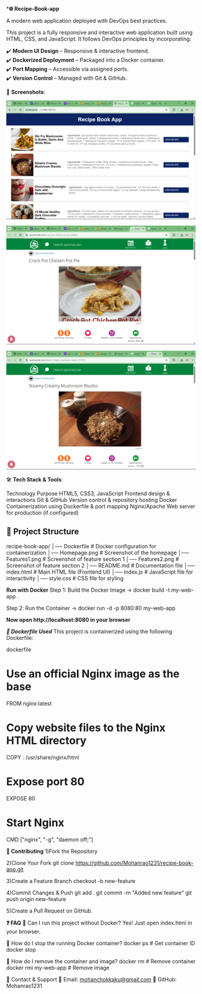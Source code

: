 

***🌐 Recipe-Book-app**

 A modern web application deployed with DevOps best practices.


This project is a fully responsive and interactive web application built using HTML, CSS, and JavaScript. It follows DevOps principles by incorporating:

✔️ **Modern UI Design** – Responsive & interactive frontend.  
✔️ **Dockerized Deployment** – Packaged into a Docker container.  
✔️ **Port Mapping** – Accessible via assigned ports.  
✔️ **Version Control** – Managed with Git & GitHub. 


 📸 **Screenshots**:

![Homepage Screenshot](Homepage.png)

![Features1 Screenshot](Features1.png)

![Features2 Screenshot](Features2.png)



🛠️ **Tech Stack & Tools**:

Technology	                                             Purpose
HTML5, CSS3, JavaScript	                     Frontend design & interactions
Git & GitHub	                                Version control & repository hosting
Docker	                                      Containerization using Dockerfile & port mapping
Nginx/Apache                                	Web server for production (if configured)



## 📂 **Project Structure**  

recipe-book-app/
│── Dockerfile         # Docker configuration for containerization
│── Homepage.png       # Screenshot of the homepage
│── Features1.png      # Screenshot of feature section 1
│── Features2.png      # Screenshot of feature section 2
│── README.md          # Documentation file
│── index.html         # Main HTML file (Frontend UI)
│── index.js           # JavaScript file for interactivity
│── style.css          # CSS file for styling


**Run with Docker**
Step 1: Build the Docker Image
  ->    docker build -t my-web-app .
      
Step 2: Run the Container
  ->    docker run -d -p 8080:80 my-web-app

**Now open http://localhost:8080 in your browser**




***📌 Dockerfile Used***
This project is containerized using the following Dockerfile:

dockerfile

# Use an official Nginx image as the base
FROM nginx:latest

# Copy website files to the Nginx HTML directory
COPY . /usr/share/nginx/html

# Expose port 80
EXPOSE 80

# Start Nginx
CMD ["nginx", "-g", "daemon off;"]



**🔗 Contributing**
1)Fork the Repository



2)Clone Your Fork
     git clone https://github.com/Mohanrao1231/recipe-book-app.git


     
3)Create a Feature Branch
     checkout -b new-feature


     
4)Commit Changes & Push
     git add .
     git commit -m "Added new feature"
     git push origin new-feature


     
5)Create a Pull Request on GitHub.


**❓ FAQ**
🔹 Can I run this project without Docker?
        Yes! Just open index.html in your browser.

🔹 How do I stop the running Docker container?
       docker ps            # Get container ID  
       docker stop <container-id>
  
🔹 How do I remove the container and image?
      docker rm <container-id>  # Remove container  
      docker rmi my-web-app     # Remove image

💬 Contact & Support
📧 Email: mohanchokkaku@gmail.com
📌 GitHub: Mohanrao1231






 
